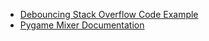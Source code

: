 * [Debouncing Stack Overflow Code Example](https://raspberrypi.stackexchange.com/questions/76667/debouncing-buttons-with-rpi-gpio-too-many-events-detected)
* [Pygame Mixer Documentation](https://www.pygame.org/docs/ref/mixer.html)
